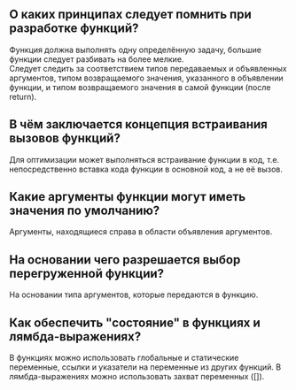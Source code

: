## О каких принципах следует помнить при разработке функций?
Функция должна выполнять одну определённую задачу, большие функции следует разбивать на более мелкие.  
Следует следить за соответствием типов передаваемых и объявленных аргументов, типом возвращаемого значения, указанного в объявлении функции, и типом возвращаемого значения в самой функции (после return).

## В чём заключается концепция встраивания вызовов функций?
Для оптимизации может выполняться встраивание функции в код, т.е. непосредственно вставка кода функции в основной код, а не её вызов.

## Какие аргументы функции могут иметь значения по умолчанию?
Аргументы, находящиеся справа в области объявления аргументов.

## На основании чего разрешается выбор перегруженной функции?
На основании типа аргументов, которые передаются в функцию.

## Как обеспечить "состояние" в функциях и лямбда-выражениях?
В функциях можно использовать глобальные и статические переменные, ссылки и указатели на переменные из других функций. В лямбда-выражениях можно использовать захват переменных ([]).